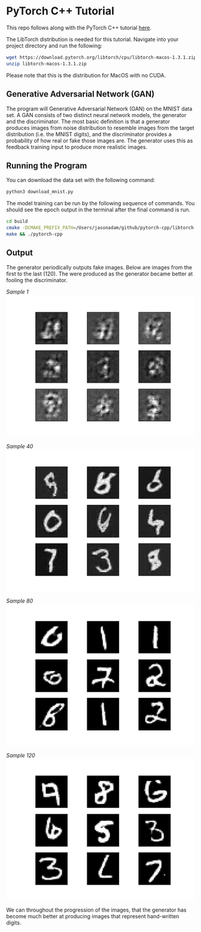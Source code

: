# PyTorch C++ Tutorial  
This repo follows along with the PyTorch C++ tutorial [here](https://pytorch.org/tutorials/advanced/cpp_frontend.html).  

The LibTorch distribution is needed for this tutorial. Navigate into your project directory and run the following:  

```bash  
wget https://download.pytorch.org/libtorch/cpu/libtorch-macos-1.3.1.zip  
unzip libtorch-macos-1.3.1.zip
```  

Please note that this is the distribution for MacOS with no CUDA.  

## Generative Adversarial Network (GAN)  
The program will Generative Adversarial Network (GAN) on the MNIST data set. A GAN consists of two distinct neural network models, the generator and the discriminator. The most basic definition is that a generator produces images from noise distribution to resemble images from the target distribution (i.e. the MNIST digits), and the discriminator provides a probability of how real or fake those images are. The generator uses this as feedback training input to produce more realistic images.

## Running the Program  
You can download the data set with the following command:  

```bash  
python3 download_mnist.py  
```  

The model training can be run by the following sequence of commands. You should see the epoch output in the terminal after the final command is run.  

```bash  
cd build  
cmake -DCMAKE_PREFIX_PATH=/Users/jasonadam/github/pytorch-cpp/libtorch ..  
make && ./pytorch-cpp  
```  

## Output  
The generator periodically outputs fake images. Below are images from the first to the last (120). The were produced as the generator became better at fooling the discriminator.  

*Sample 1*  
![](imgs/sample-1.png)  

*Sample 40*  
![](imgs/sample-40.png)  

*Sample 80*  
![](imgs/sample-80.png)  

*Sample 120*  
![](imgs/sample-120.png)  

We can throughout the progression of the images, that the generator has become much better at producing images that represent hand-written digits.
